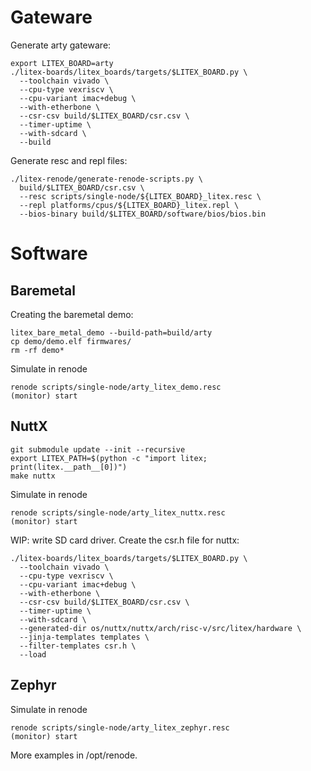 Gateware
========

Generate arty gateware:

```
export LITEX_BOARD=arty
./litex-boards/litex_boards/targets/$LITEX_BOARD.py \
  --toolchain vivado \
  --cpu-type vexriscv \
  --cpu-variant imac+debug \
  --with-etherbone \
  --csr-csv build/$LITEX_BOARD/csr.csv \
  --timer-uptime \
  --with-sdcard \
  --build
```

Generate resc and repl files:

```
./litex-renode/generate-renode-scripts.py \
  build/$LITEX_BOARD/csr.csv \
  --resc scripts/single-node/${LITEX_BOARD}_litex.resc \
  --repl platforms/cpus/${LITEX_BOARD}_litex.repl \
  --bios-binary build/$LITEX_BOARD/software/bios/bios.bin
```

Software
========

Baremetal
---------

Creating the baremetal demo:

```
litex_bare_metal_demo --build-path=build/arty
cp demo/demo.elf firmwares/
rm -rf demo*
```

Simulate in renode

```
renode scripts/single-node/arty_litex_demo.resc
(monitor) start
```

NuttX
-----

```
git submodule update --init --recursive
export LITEX_PATH=$(python -c "import litex; print(litex.__path__[0])")
make nuttx
```

Simulate in renode

```
renode scripts/single-node/arty_litex_nuttx.resc
(monitor) start
```

WIP: write SD card driver. Create the csr.h file for nuttx:

```
./litex-boards/litex_boards/targets/$LITEX_BOARD.py \
  --toolchain vivado \
  --cpu-type vexriscv \
  --cpu-variant imac+debug \
  --with-etherbone \
  --csr-csv build/$LITEX_BOARD/csr.csv \
  --timer-uptime \
  --with-sdcard \
  --generated-dir os/nuttx/nuttx/arch/risc-v/src/litex/hardware \
  --jinja-templates templates \
  --filter-templates csr.h \
  --load
```

Zephyr
------

Simulate in renode

```
renode scripts/single-node/arty_litex_zephyr.resc
(monitor) start
```

More examples in /opt/renode.
